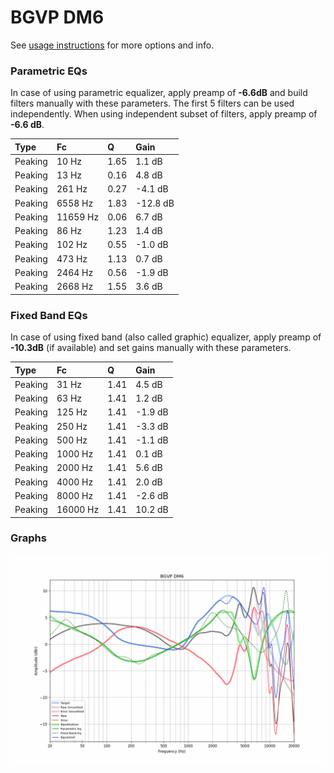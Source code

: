 # BGVP DM6
See [usage instructions](https://github.com/jaakkopasanen/AutoEq#usage) for more options and info.

### Parametric EQs
In case of using parametric equalizer, apply preamp of **-6.6dB** and build filters manually
with these parameters. The first 5 filters can be used independently.
When using independent subset of filters, apply preamp of **-6.6 dB**.

| Type    | Fc       |    Q | Gain     |
|:--------|:---------|:-----|:---------|
| Peaking | 10 Hz    | 1.65 | 1.1 dB   |
| Peaking | 13 Hz    | 0.16 | 4.8 dB   |
| Peaking | 261 Hz   | 0.27 | -4.1 dB  |
| Peaking | 6558 Hz  | 1.83 | -12.8 dB |
| Peaking | 11659 Hz | 0.06 | 6.7 dB   |
| Peaking | 86 Hz    | 1.23 | 1.4 dB   |
| Peaking | 102 Hz   | 0.55 | -1.0 dB  |
| Peaking | 473 Hz   | 1.13 | 0.7 dB   |
| Peaking | 2464 Hz  | 0.56 | -1.9 dB  |
| Peaking | 2668 Hz  | 1.55 | 3.6 dB   |

### Fixed Band EQs
In case of using fixed band (also called graphic) equalizer, apply preamp of **-10.3dB**
(if available) and set gains manually with these parameters.

| Type    | Fc       |    Q | Gain    |
|:--------|:---------|:-----|:--------|
| Peaking | 31 Hz    | 1.41 | 4.5 dB  |
| Peaking | 63 Hz    | 1.41 | 1.2 dB  |
| Peaking | 125 Hz   | 1.41 | -1.9 dB |
| Peaking | 250 Hz   | 1.41 | -3.3 dB |
| Peaking | 500 Hz   | 1.41 | -1.1 dB |
| Peaking | 1000 Hz  | 1.41 | 0.1 dB  |
| Peaking | 2000 Hz  | 1.41 | 5.6 dB  |
| Peaking | 4000 Hz  | 1.41 | 2.0 dB  |
| Peaking | 8000 Hz  | 1.41 | -2.6 dB |
| Peaking | 16000 Hz | 1.41 | 10.2 dB |

### Graphs
![](./BGVP%20DM6.png)